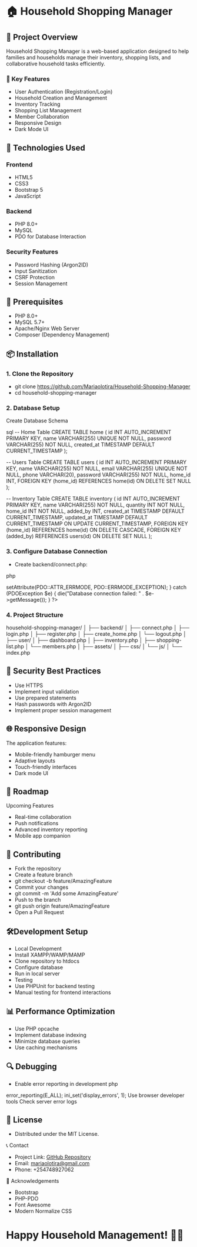 # 🏠 Household Shopping Manager

## 📝 Project Overview

Household Shopping Manager is a web-based application designed to help families and households manage their inventory, shopping lists, and collaborative household tasks efficiently.

### 🌟 Key Features

- User Authentication (Registration/Login)
- Household Creation and Management
- Inventory Tracking
- Shopping List Management
- Member Collaboration
- Responsive Design
- Dark Mode UI

## 🚀 Technologies Used

### Frontend
- HTML5
- CSS3
- Bootstrap 5
- JavaScript

### Backend
- PHP 8.0+
- MySQL
- PDO for Database Interaction

### Security Features
- Password Hashing (Argon2ID)
- Input Sanitization
- CSRF Protection
- Session Management

## 🔧 Prerequisites

- PHP 8.0+
- MySQL 5.7+
- Apache/Nginx Web Server
- Composer (Dependency Management)

## 📦 Installation

### 1. Clone the Repository
- git clone https://github.com/Mariaolotira/Household-Shopping-Manager
- cd household-shopping-manager

### 2. Database Setup
Create Database Schema

sql
-- Home Table
CREATE TABLE home (
    id INT AUTO_INCREMENT PRIMARY KEY,
    name VARCHAR(255) UNIQUE NOT NULL,
    password VARCHAR(255) NOT NULL,
    created_at TIMESTAMP DEFAULT CURRENT_TIMESTAMP
);

-- Users Table
CREATE TABLE users (
    id INT AUTO_INCREMENT PRIMARY KEY,
    name VARCHAR(255) NOT NULL,
    email VARCHAR(255) UNIQUE NOT NULL,
    phone VARCHAR(20),
    password VARCHAR(255) NOT NULL,
    home_id INT,
    FOREIGN KEY (home_id) REFERENCES home(id) ON DELETE SET NULL
);

-- Inventory Table
CREATE TABLE inventory (
    id INT AUTO_INCREMENT PRIMARY KEY,
    name VARCHAR(255) NOT NULL,
    quantity INT NOT NULL,
    home_id INT NOT NULL,
    added_by INT,
    created_at TIMESTAMP DEFAULT CURRENT_TIMESTAMP,
    updated_at TIMESTAMP DEFAULT CURRENT_TIMESTAMP ON UPDATE CURRENT_TIMESTAMP,
    FOREIGN KEY (home_id) REFERENCES home(id) ON DELETE CASCADE,
    FOREIGN KEY (added_by) REFERENCES users(id) ON DELETE SET NULL
);

### 3. Configure Database Connection
- Create backend/connect.php:

php

<?php
try {
    $host = 'localhost';
    $dbname = 'household_shopping';
    $username = 'root';
    $password = '';

    $pdo = new PDO("mysql:host=$host;dbname=$dbname", $username, $password);
    $pdo->setAttribute(PDO::ATTR_ERRMODE, PDO::ERRMODE_EXCEPTION);
} catch (PDOException $e) {
    die("Database connection failed: " . $e->getMessage());
}
?>

### 4. Project Structure

household-shopping-manager/
│
├── backend/
│   ├── connect.php
│   ├── login.php
│   ├── register.php
│   ├── create_home.php
│   └── logout.php
│
├── user/
│   ├── dashboard.php
│   ├── inventory.php
│   ├── shopping-list.php
│   └── members.php
│
├── assets/
│   ├── css/
│   └── js/
│
└── index.php

## 🔐 Security Best Practices
- Use HTTPS
- Implement input validation
- Use prepared statements
- Hash passwords with Argon2ID
- Implement proper session management


## 🌐 Responsive Design
The application features:

- Mobile-friendly hamburger menu
- Adaptive layouts
- Touch-friendly interfaces
- Dark mode UI


## 🚧 Roadmap
Upcoming Features
 - Real-time collaboration
 - Push notifications
 - Advanced inventory reporting
 - Mobile app companion


## 🤝 Contributing
- Fork the repository
- Create a feature branch
- git checkout -b feature/AmazingFeature
- Commit your changes
- git commit -m 'Add some AmazingFeature'
- Push to the branch
- git push origin feature/AmazingFeature
- Open a Pull Request


## 🛠️Development Setup
- Local Development
- Install XAMPP/WAMP/MAMP
- Clone repository to htdocs
- Configure database
- Run in local server
- Testing
- Use PHPUnit for backend testing
- Manual testing for frontend interactions


## 📊 Performance Optimization
- Use PHP opcache
- Implement database indexing
- Minimize database queries
- Use caching mechanisms


## 🔍 Debugging
- Enable error reporting in development
php

error_reporting(E_ALL);
ini_set('display_errors', 1);
Use browser developer tools
Check server error logs


## 📄 License
- Distributed under the MIT License.

📞 Contact
- Project Link: [GitHub Repository](https://github.com/Mariaolotira/Household-Shopping-Manager)
- Email: mariaolotira@gmail.com
- Phone: +254748927062

🙏 Acknowledgements
- Bootstrap
- PHP-PDO
- Font Awesome
- Modern Normalize CSS


# Happy Household Management! 🏡✨
